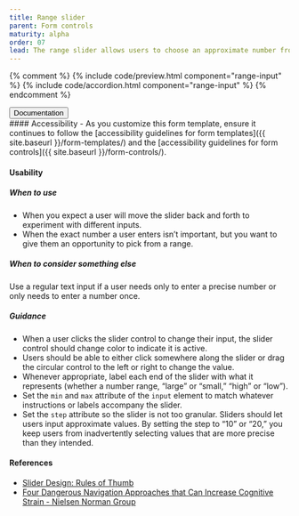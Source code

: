 ```yaml
---
title: Range slider
parent: Form controls
maturity: alpha
order: 07
lead: The range slider allows users to choose an approximate number from a range.
---
```


{% comment %}
{% include code/preview.html component="range-input" %}
{% include code/accordion.html component="range-input" %}
{% endcomment %}
<div class="usa-accordion-bordered component-docs">
  <button class="usa-button-unstyled usa-accordion-button"
      aria-expanded="true" aria-controls="range-docs">
    Documentation
  </button>
  <div id="range-docs" aria-hidden="false" class="usa-accordion-content" markdown="1">
#### Accessibility
- As you customize this form template, ensure it continues to follow the [accessibility guidelines for form templates]({{ site.baseurl }}/form-templates/) and the [accessibility guidelines for form controls]({{ site.baseurl }}/form-controls/).

#### Usability
##### When to use
- When you expect a user will move the slider back and forth to experiment with different inputs.
- When the exact number a user enters isn’t important, but you want to give them an opportunity to pick from a range.

##### When to consider something else 
Use a regular text input if a user needs only to enter a precise number or only needs to enter a number once.

##### Guidance
- When a user clicks the slider control to change their input, the slider control should change color to indicate it is active.
- Users should be able to either click somewhere along the slider or drag the circular control to the left or right to change the  value. 
- Whenever appropriate, label each end of the slider with what it represents (whether a number range, “large” or “small,” “high” or “low”).
- Set the `min` and `max` attribute of the `input` element to match whatever instructions or labels accompany the slider.
- Set the `step` attribute so the slider is not too granular. Sliders should let users input approximate values. By setting the step to “10” or “20,” you keep users from inadvertently selecting values that are more precise than they intended.

#### References
- [Slider Design: Rules of Thumb](https://www.nngroup.com/articles/gui-slider-controls/)
- [Four Dangerous Navigation Approaches that Can Increase Cognitive Strain - Nielsen Norman Group](http://www.nngroup.com/articles/navigation-cognitive-strain/)
</div>
</div>
